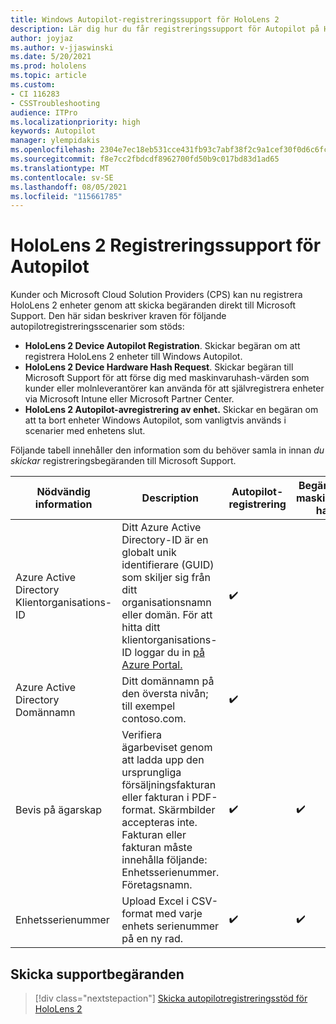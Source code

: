 ```yaml
---
title: Windows Autopilot-registreringssupport för HoloLens 2
description: Lär dig hur du får registreringssupport för Autopilot på HoloLens 2 enheter.
author: joyjaz
ms.author: v-jjaswinski
ms.date: 5/20/2021
ms.prod: hololens
ms.topic: article
ms.custom:
- CI 116283
- CSSTroubleshooting
audience: ITPro
ms.localizationpriority: high
keywords: Autopilot
manager: ylempidakis
ms.openlocfilehash: 2304e7ec18eb531cce431fb93c7abf38f2c9a1cef30f0d6c6fcaac6c95281f8e
ms.sourcegitcommit: f8e7cc2fbdcdf8962700fd50b9c017bd83d1ad65
ms.translationtype: MT
ms.contentlocale: sv-SE
ms.lasthandoff: 08/05/2021
ms.locfileid: "115661785"
---
```

# <a name="hololens-2-registration-support-for-autopilot"></a>HoloLens 2 Registreringssupport för Autopilot

Kunder och Microsoft Cloud Solution Providers (CPS) kan nu registrera HoloLens 2 enheter genom att skicka begäranden direkt till Microsoft Support. Den här sidan beskriver kraven för följande autopilotregistreringsscenarier som stöds:

- **HoloLens 2 Device Autopilot Registration**. Skickar begäran om att registrera HoloLens 2 enheter till Windows Autopilot.
- **HoloLens 2 Device Hardware Hash Request**. Skickar begäran till Microsoft Support för att förse dig med maskinvaruhash-värden som kunder eller molnleverantörer kan använda för att självregistrera enheter via Microsoft Intune eller Microsoft Partner Center.
- **HoloLens 2 Autopilot-avregistrering av enhet.** Skickar en begäran om att ta bort enheter Windows Autopilot, som vanligtvis används i scenarier med enhetens slut.

Följande tabell innehåller den information som du behöver samla in innan *du skickar* registreringsbegäranden till Microsoft Support.

| Nödvändig information | Description | Autopilot-registrering  | Begäran om maskinvaru-hash | Autopilot-avregistrering |
------------|-------------------------------|--------------------------------------------------|------------------------------|--------------------------------|
|  Azure Active Directory Klientorganisations-ID    |    Ditt Azure Active Directory-ID är en globalt unik identifierare (GUID) som skiljer sig från ditt organisationsnamn eller domän.    För att hitta ditt klientorganisations-ID loggar du in [på Azure Portal.](https://portal.azure.com/#blade/Microsoft_AAD_IAM/ActiveDirectoryMenuBlade/Properties)    |     ✔️                         |                              |                         ✔️                        |
|  Azure Active Directory Domännamn    |   Ditt domännamn på den översta nivån; till exempel contoso.com.    |     ✔️                         |                              |                         ✔️                        |
|  Bevis på ägarskap    |   Verifiera ägarbeviset genom att ladda upp den ursprungliga försäljningsfakturan eller fakturan i PDF-format. Skärmbilder accepteras inte. Fakturan eller fakturan måste innehålla följande: Enhetsserienummer. Företagsnamn.     |     ✔️                         |              ✔️                |                         ✔️                        |
|  Enhetsserienummer    |   Upload Excel i CSV-format med varje enhets serienummer på en ny rad.     |     ✔️                         |              ✔️                |                         ✔️                        |

## <a name="submit-support-requests"></a>Skicka supportbegäranden

> [!div class="nextstepaction"]
> [Skicka autopilotregistreringsstöd för HoloLens 2](https://prod.support.services.microsoft.com/supportrequestform/0d8bf192-cab7-6d39-143d-5a17840b9f5f)

